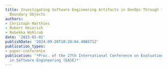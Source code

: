 ```yaml
---
title: Investigating Software Engineering Artifacts in DevOps Through the Lens of
  Boundary Objects
authors:
- Christoph Matthies
- Robert Heinrich
- Rebekka Wohlrab
date: '2023-01-01'
publishDate: '2024-09-28T18:20:04.408571Z'
publication_types:
- paper-conference
publication: '*Proc. of the 27th International Conference on Evaluation and Assessment
  in Software Engineering (EASE)*'
---
```

